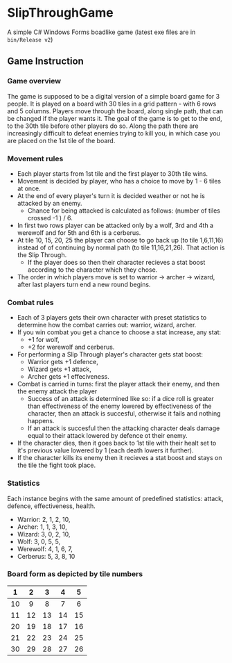 # SlipThroughGame

A simple C# Windows Forms boadlike game (latest exe files are in `bin/Release v2`)

## Game Instruction

### Game overview

The game is supposed to be a digital version of a simple board game for 3 people.
It is played on a board with 30 tiles in a grid pattern - with 6 rows and 5 columns.
Players move through the board, along single path, that can be changed if the player wants it.
The goal of the game is to get to the end, to the 30th tile before other players do so.
Along the path there are increasingly difficult to defeat enemies trying to kill you, in which case you are placed on the 1st tile of the board.

### Movement rules

 - Each player starts from 1st tile and the first player to 30th tile wins.
 - Movement is decided by player, who has a choice to move by 1 - 6 tiles at once.
 - At the end of every player's turn it is decided weather or not he is attacked by an enemy.
    - Chance for being attacked is calculated as follows: (number of tiles crossed -1 ) / 6.
 - In first two rows player can be attacked only by a wolf, 3rd and 4th a werewolf and for 5th and 6th is a cerberus.
 - At tile 10, 15, 20, 25 the player can choose to go back up (to tile 1,6,11,16) instead of of continuing by normal path (to tile 11,16,21,26). That action is the Slip Through.
    - If the player does so then their character recieves a stat boost according to the character which they chose.
 - The order in which players move is set to warrior -> archer -> wizard, after last players turn end a new round begins.
 
### Combat rules
 
 - Each of 3 players gets their own character with preset statistics to determine how the combat carries out: warrior, wizard, archer.
 - If you win combat you get a chance to choose a stat increase, any stat:
    - +1 for wolf,
    - +2 for werewolf and cerberus.
 - For performing a Slip Through player's character gets stat boost:
    - Warrior gets +1 defence, 
    - Wizard gets +1 attack,
    - Archer gets +1 effeciveness.
 - Combat is carried in turns: first the player attack their enemy, and then the enemy attack the player
    - Success of an attack is determined like so: if a dice roll is greater than effectiveness of the enemy lowered by effectiveness of the character, then an attack is succesful, otherwise it fails and nothing happens.
    - If an attack is succesful then the attacking character deals damage equal to their attack lowered by defence ot their enemy.
 - If the character dies, then it goes back to 1st tile with their healt set to it's previous value lowered by 1 (each death lowers it further).
 - If the character kills its enemy then it recieves a stat boost and stays on the tile the fight took place.
 
### Statistics

Each instance begins with the same amount of predefined statistics: attack, defence, effectiveness, health.

 - Warrior: 2, 1, 2, 10, 
 - Archer: 1, 1, 3, 10,
 - Wizard: 3, 0, 2, 10,
 - Wolf: 3, 0, 5, 5,
 - Werewolf: 4, 1, 6, 7,
 - Cerberus: 5, 3, 8, 10
 
 ### Board form as depicted by tile numbers
 
| 1   | 2   | 3   | 4   | 5   | 
|:---:|:---:|:---:|:---:|:---:|
| 10  | 9   | 8   | 7   | 6   |
|  11 | 12  | 13  | 14  | 15  |
|  20 |  19 |  18 | 17  |  16 |
|  21 | 22  |  23 | 24  | 25  |
|  30 | 29  |  28 | 27  | 26  |
